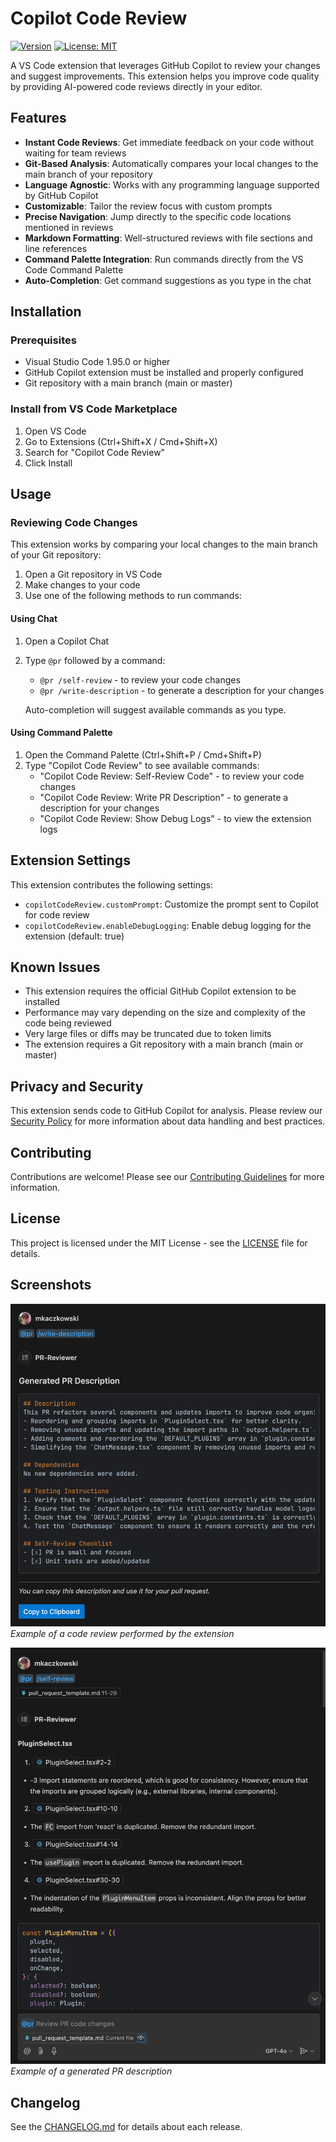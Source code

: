 # Copilot Code Review

[![Version](https://img.shields.io/visual-studio-marketplace/v/mkaczkowski.copilot-code-review)](https://marketplace.visualstudio.com/items?itemName=mkaczkowski.copilot-code-review)
[![License: MIT](https://img.shields.io/badge/License-MIT-yellow.svg)](https://opensource.org/licenses/MIT)

A VS Code extension that leverages GitHub Copilot to review your changes and suggest improvements. This extension helps you improve code quality by providing AI-powered code reviews directly in your editor.

## Features

- **Instant Code Reviews**: Get immediate feedback on your code without waiting for team reviews
- **Git-Based Analysis**: Automatically compares your local changes to the main branch of your repository
- **Language Agnostic**: Works with any programming language supported by GitHub Copilot
- **Customizable**: Tailor the review focus with custom prompts
- **Precise Navigation**: Jump directly to the specific code locations mentioned in reviews
- **Markdown Formatting**: Well-structured reviews with file sections and line references
- **Command Palette Integration**: Run commands directly from the VS Code Command Palette
- **Auto-Completion**: Get command suggestions as you type in the chat

## Installation

### Prerequisites

- Visual Studio Code 1.95.0 or higher
- GitHub Copilot extension must be installed and properly configured
- Git repository with a main branch (main or master)

### Install from VS Code Marketplace

1. Open VS Code
2. Go to Extensions (Ctrl+Shift+X / Cmd+Shift+X)
3. Search for "Copilot Code Review"
4. Click Install

## Usage

### Reviewing Code Changes

This extension works by comparing your local changes to the main branch of your Git repository:

1. Open a Git repository in VS Code
2. Make changes to your code
3. Use one of the following methods to run commands:

#### Using Chat

1. Open a Copilot Chat
2. Type `@pr` followed by a command:

   - `@pr /self-review` - to review your code changes
   - `@pr /write-description` - to generate a description for your changes

   Auto-completion will suggest available commands as you type.

#### Using Command Palette

1. Open the Command Palette (Ctrl+Shift+P / Cmd+Shift+P)
2. Type "Copilot Code Review" to see available commands:
   - "Copilot Code Review: Self-Review Code" - to review your code changes
   - "Copilot Code Review: Write PR Description" - to generate a description for your changes
   - "Copilot Code Review: Show Debug Logs" - to view the extension logs

## Extension Settings

This extension contributes the following settings:

- `copilotCodeReview.customPrompt`: Customize the prompt sent to Copilot for code review
- `copilotCodeReview.enableDebugLogging`: Enable debug logging for the extension (default: true)

## Known Issues

- This extension requires the official GitHub Copilot extension to be installed
- Performance may vary depending on the size and complexity of the code being reviewed
- Very large files or diffs may be truncated due to token limits
- The extension requires a Git repository with a main branch (main or master)

## Privacy and Security

This extension sends code to GitHub Copilot for analysis. Please review our [Security Policy](SECURITY.md) for more information about data handling and best practices.

## Contributing

Contributions are welcome! Please see our [Contributing Guidelines](CONTRIBUTING.md) for more information.

## License

This project is licensed under the MIT License - see the [LICENSE](LICENSE) file for details.

## Screenshots

![Code Review Example](assets/code-review-example.png)
_Example of a code review performed by the extension_

![PR Description Example](assets/pr-description-example.png)
_Example of a generated PR description_

## Changelog

See the [CHANGELOG.md](CHANGELOG.md) for details about each release.
